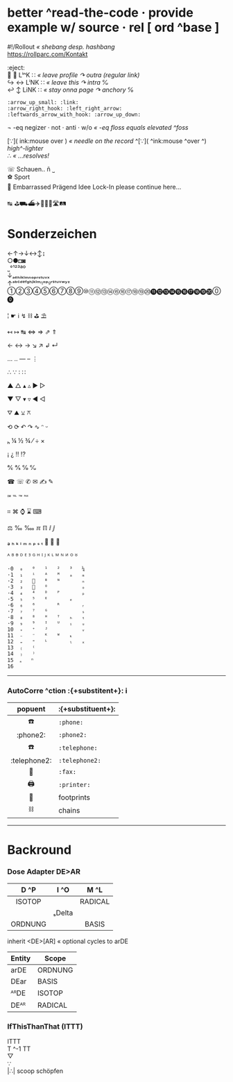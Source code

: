 # better ^read-the-code · provide example w/ source · rel \[ ord ^base \]

#!/Rollout _« shebang desp. hashbang_  
https://rollparc.com/Kontakt  


:eject:  
:arrow_up_small: :link: LⁱⁿK ∷ _« leave profile ↷ outra (regular link)_  
:arrow_right_hook: :left_right_arrow: LⁱNK ∷ _« leave this ↷ intra ℆_  
:leftwards_arrow_with_hook: :arrow_up_down: LiNK ∷ _« stay onna page ↷ anchory ℅_  

```
:arrow_up_small: :link:
:arrow_right_hook: :left_right_arrow:
:leftwards_arrow_with_hook: :arrow_up_down:
```

¬ -eq negizer · not · anti · w/o _« -eq floss equals elevated ^foss_  

[∵]( ink:mouse over ) _« needle on the record_ ^\[∵\]( ^ink:mouse ^over ^) _high^-lighter_  
∴ _« …resolves!_


☏	Schauen‥ ñ ˽  
⚽	Sport  
🤰    Embarrassed Prägend Idee Lock-In please continue here…


↹ ⛳⛟⛴✈👣🚗🚙🛣🛤


# Sonderzeichen

←↑→↓↔↕↨  
○●◘◙  
˽°¹²³ªº  
↓ₐₑₕᵢₖₗₘₙₒₚᵣₛₜᵤᵥₓ  
↑ᵃᵇᶜᵈᵉᶠᵍʰʲᵏˡᵐᵑᵒᵖᶢʳˢᵗᵘᵛʷʸᶻ  
①②③④⑤⑥⑦⑧⑨⑩⑪⑫⑬⑭⑮⑯⑰⑱⑲⑳⓫⓬⓭⓮⓯⓰⓱⓲⓳⓴⓪⓿  


¦	☛	ℹ	↯	⛓	⛳	⛱

↤	↦	↹	⇔	⇒	⇗	⇑

←	↔	→	↘	↗	↲	↵

…	‥	—	–    ⋮

∴	∵	∶	∷

▲	△	▴	▵    ▶    ▷

▼	▽	▾	▿    ◀    ◁

⛛    ⛰    ⚺   	⚻

⟲	⟳	↶	↷	∿	ᵔ	ᵕ

ₕ	¼	½	¾	⁄	÷	×

¡	¿	‼	⁉

℀	℁	℅	℆

☎	☏	✆	✉	✍	✎

℠	℡	™	℻   

⌗	⌘	⌚	⌛	⌨

⚖	‰	‱	ℼ	ℿ	ⅈ	ⅉ

ₔ	ₕ	ₖ	ₗ	ₘ	ₙ	ₚ	ₛ	ₜ	₝	₞	₟

ᴬ	ᴮ	ᴯ	ᴰ	ᴱ	ᴲ	ᴳ	ᴴ	ᴵ	ᴶ	ᴷ	ᴸ	ᴹ	ᴺ	ᴻ	ᴼ	ᴽ


```
·0  ₀   ⁰   ¹   ²   ³   ¼
·1  ₁   ⁱ   ᴬ   ᴹ   ₐ   ₘ
·2  ₂   ⁲   ᴮ   ᴺ       ₙ
·3  ₃   ⁳   ᴼ           ₒ
·4  ₄   ⁴   ᴰ   ᴾ       ₚ
·5  ₅   ⁵   ᴱ       ₑ
·6  ₆   ⁶       ᴿ       ᵣ
·7  ₇   ⁷   ᴳ           ₛ
·8  ₈   ⁸   ᴴ   ᵀ   ₕ   ₜ
·9  ₉   ⁹   ᴵ   ᵁ   ᵢ   ᵤ
10  ₊   ⁺   ᴶ           ᵥ
11  ₋   ⁻   ᴷ   ᵂ   ₖ
12  ₌   ⁼   ᴸ       ₗ   ₓ
13  ₍   ⁽
14  ₎   ⁾
15  ₏   ⁿ
16  
```


---
### AutoCorre ^ction :{+substitent+}: :information_source:

|popuent |:{+substituent+}: |
| :--: | :--- |
|:phone: |`:phone:` |
|:phone2: |`:phone2:` |
|:telephone: |`:telephone:` |
|:telephone2: |`:telephone2:` |
|:fax: |`:fax:` |
| :printer: | `:printer:` |
|:footprints: |footprints |
|:chains: |chains |


---
# Backround

### Dose Adapter DE>AR

|D ^P |I ^O |M ^L |
| :--: | :--: | :--: |
|ISOTOP | |RADICAL |
| |ₛDelta | |
|ORDNUNG | |BASIS |

inherit \<DE\>[AR] « optional cycles to arDE

|Entity |Scope |
|--- |-- |
|arDE |ORDNUNG |
|DEar |BASIS |
|ᴬᴿDE |ISOTOP |
|DEᴬᴿ |RADICAL |


### IfThisThanThat (ITTT)

ITTT  
T ^-1 TT  
▽  
∵  
|∴| scoop schöpfen